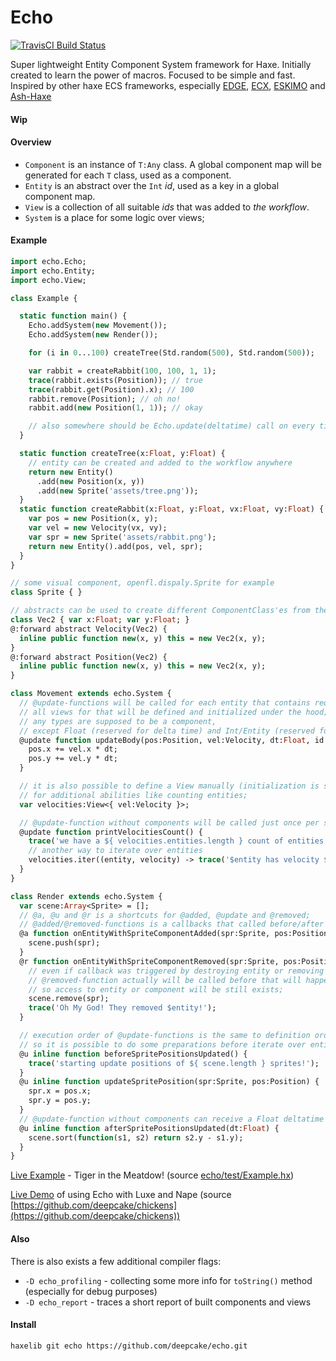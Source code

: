 # Echo
[![TravisCI Build Status](https://travis-ci.org/deepcake/echo.svg?branch=master)](https://travis-ci.org/deepcake/echo)

Super lightweight Entity Component System framework for Haxe. 
Initially created to learn the power of macros. 
Focused to be simple and fast. 
Inspired by other haxe ECS frameworks, especially [EDGE](https://github.com/fponticelli/edge), [ECX](https://github.com/eliasku/ecx), [ESKIMO](https://github.com/PDeveloper/eskimo) and [Ash-Haxe](https://github.com/nadako/Ash-Haxe)

#### Wip

#### Overview
* `Component` is an instance of `T:Any` class. A global component map will be generated for each `T` class, used as a component.
* `Entity` is an abstract over the `Int` _id_, used as a key in a global component map.
* `View` is a collection of all suitable _ids_ that was added to _the workflow_.
* `System` is a place for some logic over views;

#### Example
```haxe
import echo.Echo;
import echo.Entity;
import echo.View;

class Example {

  static function main() {
    Echo.addSystem(new Movement());
    Echo.addSystem(new Render());

    for (i in 0...100) createTree(Std.random(500), Std.random(500));

    var rabbit = createRabbit(100, 100, 1, 1);
    trace(rabbit.exists(Position)); // true
    trace(rabbit.get(Position).x); // 100
    rabbit.remove(Position); // oh no!
    rabbit.add(new Position(1, 1)); // okay

    // also somewhere should be Echo.update(deltatime) call on every tick
  }

  static function createTree(x:Float, y:Float) {
    // entity can be created and added to the workflow anywhere
    return new Entity()
      .add(new Position(x, y))
      .add(new Sprite('assets/tree.png'));
  }
  static function createRabbit(x:Float, y:Float, vx:Float, vy:Float) {
    var pos = new Position(x, y);
    var vel = new Velocity(vx, vy);
    var spr = new Sprite('assets/rabbit.png');
    return new Entity().add(pos, vel, spr);
  }
}

// some visual component, openfl.dispaly.Sprite for example
class Sprite { } 

// abstracts can be used to create different ComponentClass'es from the same BaseClass without overhead
class Vec2 { var x:Float; var y:Float; }
@:forward abstract Velocity(Vec2) { 
  inline public function new(x, y) this = new Vec2(x, y);
}
@:forward abstract Position(Vec2) {
  inline public function new(x, y) this = new Vec2(x, y);
}

class Movement extends echo.System {
  // @update-functions will be called for each entity that contains required components;
  // all views for that will be defined and initialized under the hood;
  // any types are supposed to be a component, 
  // except Float (reserved for delta time) and Int/Entity (reserved for Entity id);
  @update function updateBody(pos:Position, vel:Velocity, dt:Float, id:Int) {
    pos.x += vel.x * dt;
    pos.y += vel.y * dt;
  }

  // it is also possible to define a View manually (initialization is still not needed) 
  // for additional abilities like counting entities;
  var velocities:View<{ vel:Velocity }>;

  // @update-function without components will be called just once per system update;
  @update function printVelocitiesCount() {
    trace('we have a ${ velocities.entities.length } count of entities with velocity component!');
    // another way to iterate over entities
    velocities.iter((entity, velocity) -> trace('$entity has velocity $velocity'));
  }
}

class Render extends echo.System {
  var scene:Array<Sprite> = [];
  // @a, @u and @r is a shortcuts for @added, @update and @removed;
  // @added/@removed-functions is a callbacks that called before/after an entity is added to/removed from the view;
  @a function onEntityWithSpriteComponentAdded(spr:Sprite, pos:Position) {
    scene.push(spr);
  }
  @r function onEntityWithSpriteComponentRemoved(spr:Sprite, pos:Position, entity:Entity) {
    // even if callback was triggered by destroying entity or removing a Sprite component, 
    // @removed-function actually will be called before that will happened, 
    // so access to entity or component will be still exists;
    scene.remove(spr);
    trace('Oh My God! They removed $entity!');
  }

  // execution order of @update-functions is the same to definition order, 
  // so it is possible to do some preparations before iterate over entities;
  @u inline function beforeSpritePositionsUpdated() {
    trace('starting update positions of ${ scene.length } sprites!');
  }
  @u inline function updateSpritePosition(spr:Sprite, pos:Position) {
    spr.x = pos.x;
    spr.y = pos.y;
  }
  // @update-function without components can receive a Float deltatime
  @u inline function afterSpritePositionsUpdated(dt:Float) {
    scene.sort(function(s1, s2) return s2.y - s1.y);
  }
}
```

[Live Example](https://deepcake.github.io/echo/web/) - Tiger in the Meatdow! (source [echo/test/Example.hx](https://github.com/deepcake/echo/blob/master/test/Example.hx))

[Live Demo](https://deepcake.github.io/chickens/bin/web/) of using Echo with Luxe and Nape (source [https://github.com/deepcake/chickens](https://github.com/deepcake/chickens))

#### Also
There is also exists a few additional compiler flags:
 * `-D echo_profiling` - collecting some more info for `toString()` method (especially for debug purposes)
 * `-D echo_report` - traces a short report of built components and views

#### Install
```haxelib git echo https://github.com/deepcake/echo.git```
